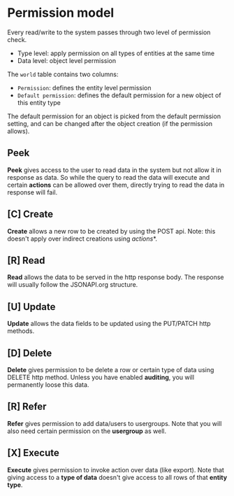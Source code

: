 # Permission model

Every read/write to the system passes through two level of permission check.

- Type level: apply permission on all types of entities at the same time
- Data level: object level permission


The `world` table contains two columns:

- `Permission`: defines the entity level permission
- `Default permission`: defines the default permission for a new object of this entity type

The default permission for an object is picked from the default permission setting, and can be changed after the object creation (if the permission allows).

## Peek

**Peek** gives access to the user to read data in the system but not allow it in response as data. So while the query to read the data will execute and certain **actions** can be allowed over them, directly trying to read the data in response will fail.

## [C] Create

**Create** allows a new row to be created by using the POST api. Note: this doesn't apply over indirect creations using *actions**.

## [R] Read

**Read** allows the data to be served in the http response body. The response will usually follow the JSONAPI.org structure.

## [U] Update

**Update** allows the data fields to be updated using the PUT/PATCH http methods.

## [D] Delete

**Delete** gives permission to be delete a row or certain type of data using DELETE http method. Unless you have enabled **auditing**, you will permanently loose this data.

## [R] Refer

**Refer** gives permission to add data/users to usergroups. Note that you will also need certain permission on the **usergroup** as well.

## [X] Execute

**Execute** gives permission to invoke action over data (like export). Note that giving access to a **type of data** doesn't give access to all rows of that **entity type**.

